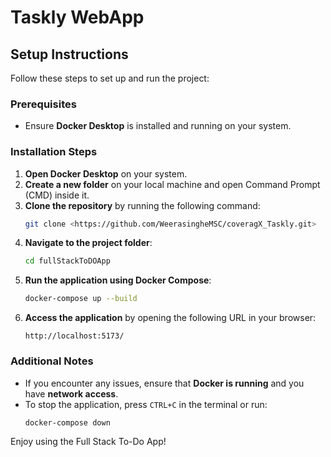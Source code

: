 # Taskly WebApp

## Setup Instructions

Follow these steps to set up and run the project:

### Prerequisites

- Ensure **Docker Desktop** is installed and running on your system.

### Installation Steps

1. **Open Docker Desktop** on your system.
2. **Create a new folder** on your local machine and open Command Prompt (CMD) inside it.
3. **Clone the repository** by running the following command:
   ```sh
   git clone <https://github.com/WeerasingheMSC/coveragX_Taskly.git>
   ```
4. **Navigate to the project folder**:
   ```sh
   cd fullStackToDOApp
   ```
5. **Run the application using Docker Compose**:
   ```sh
   docker-compose up --build
   ```
6. **Access the application** by opening the following URL in your browser:
   ```
   http://localhost:5173/
   ```

### Additional Notes

- If you encounter any issues, ensure that **Docker is running** and you have **network access**.
- To stop the application, press `CTRL+C` in the terminal or run:
  ```sh
  docker-compose down
  ```

Enjoy using the Full Stack To-Do App!